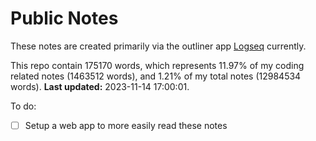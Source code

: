 # Public Notes

These notes are created primarily via the outliner app [Logseq](https://github.com/logseq/logseq) currently.

This repo contain 175170 words, which represents 11.97% of my coding related notes (1463512 words), and 1.21% of my total notes (12984534 words). **Last updated:** 2023-11-14 17:00:01. 

To do:

- [ ] Setup a web app to more easily read these notes
